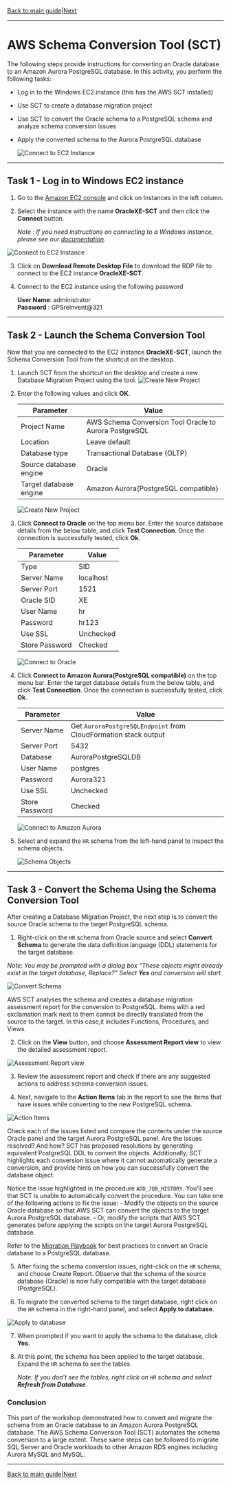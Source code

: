 ﻿[Back to main guide](../README.md)|[Next](dms-inst.md)

___

# AWS Schema Conversion Tool (SCT)

The following steps provide instructions for converting an Oracle database to an Amazon Aurora PostgreSQL database. In this activity, you perform the following tasks:
- Log in to the Windows EC2 instance (this has the AWS SCT installed)  
- Use SCT to create a database migration project
- Use SCT to convert the Oracle schema to a PostgreSQL schema and analyze schema conversion issues
- Apply the converted schema to the Aurora PostgreSQL database

    ![Connect to EC2 Instance](images/sct.png)
___

## Task 1 - Log in to Windows EC2 instance

1. Go to the [Amazon EC2 console](https://console.aws.amazon.com/ec2/v2/home) and click on Instances in the left column.
2. Select the instance with the name **OracleXE-SCT** and then click the **Connect** button.

    _Note : If you need instructions on connecting to a Windows instance, please see our [documentation](https://docs.aws.amazon.com/AWSEC2/latest/WindowsGuide/connecting_to_windows_instance.html?icmpid=docs_ec2_console)._

![Connect to EC2 Instance](images/instance-connect.png)

3. Click on **Download Remote Desktop File** to download the RDP file to connect to the EC2 instance **OracleXE-SCT**. 
4. Connect to the EC2 instance using the following password 
   
    **User Name**: administrator           
    **Password** : GPSreInvent@321

___

## Task 2 - Launch the Schema Conversion Tool
Now that you are connected to the EC2 instance **OracleXE-SCT**, launch the Schema Conversion Tool from the shortcut on the desktop.

1. Launch SCT from the shortcut on the desktop and create a new Database Migration Project using the tool.
![Create New Project](images/new_project.png)
2. Enter the following values and click **OK**.

    Parameter | Value
    ----------|------
    Project Name | AWS Schema Conversion Tool Oracle to Aurora PostgreSQL
    Location | Leave default
    Database type | Transactional Database (OLTP)
    Source database engine | Oracle 
    Target database engine | Amazon Aurora(PostgreSQL compatible)

    ![Create New Project](images/new_project1.png)

3. Click **Connect to Oracle** on the top menu bar. Enter the source database details from the below table, and click **Test Connection**. Once the connection is successfully tested, click **Ok**.

    Parameter | Value
    ----------|------
    Type | SID
    Server Name | localhost
    Server Port | 1521
    Oracle SID | XE 
    User Name | hr
    Password |  hr123 
    Use SSL | Unchecked
    Store Password | Checked
    
    ![Connect to Oracle](images/sct_oracle.png)

4. Click **Connect to Amazon Aurora(PostgreSQL compatible)** on the top menu bar. Enter the target database details from the below table, and click **Test Connection**. Once the connection is successfully tested, click **Ok**.

    Parameter | Value
    ----------|------
    Server Name | Get `AuroraPostgreSQLEndpoint` from CloudFormation stack output
    Server Port | 5432
    Database | AuroraPostgreSQLDB 
    User Name | postgres
    Password |  Aurora321 
    Use SSL | Unchecked
    Store Password | Checked
    
    ![Connect to Amazon Aurora](images/sct_aurora.png)

5. Select and expand the `HR` schema from the left-hand panel to inspect the schema objects.
    
    ![Schema Objects](images/schema_objects.png)
___

## Task 3 - Convert the Schema Using the Schema Conversion Tool
After creating a Database Migration Project, the next step is to convert the source Oracle schema to the target PostgreSQL schema.

1. Right-click on the `HR` schema from Oracle source and select **Convert Schema** to generate the data definition language (DDL) statements for the target database.

_Note: You may be prompted with a dialog box “These objects might already exist in the target database, Replace?” Select **Yes** and conversion will start._

![Convert Schema](images/convert_schema.png)

AWS SCT analyses the schema and creates a database migration assessment report for the conversion to PostgreSQL. Items with a red exclamation mark next to them cannot be directly translated from the source to the target. In this case,it includes Functions, Procedures, and Views.

2. Click on the **View** button, and choose **Assessment Report view** to view the detailed assessment report.

![Assessment Report view](images/assessment.png)    

3. Review the assessment report and check if there are any suggested actions to address schema conversion issues. 

4. Next, navigate to the **Action Items** tab in the report to see the items that have issues while converting to the new PostgreSQL schema. 

![Action Items](images/action-items.png) 

Check each of the issues listed and compare the contents under the source Oracle panel and the target Aurora PostgreSQL panel. Are the issues resolved? And how? SCT has proposed resolutions by generating equivalent PostgreSQL DDL to convert the objects. Additionally, SCT highlights each conversion issue where it cannot automatically generate a conversion, and provide hints on how you can successfully convert the database object.

Notice the issue highlighted in the procedure `ADD_JOB_HISTORY`. You’ll see that SCT is unable to automatically convert the procedure. You can take one of the following actions to fix the issue:
    - Modify the objects on the source Oracle database so that AWS SCT can convert the objects to the target Aurora PostgreSQL database.
    - Or, modify the scripts that AWS SCT generates before applying the scripts on the target Aurora PostgreSQL database.

Refer to the [Migration Playbook](https://d1.awsstatic.com/whitepapers/Migration/oracle-database-amazon-aurora-postgresql-migration-playbook.pdf) for best practices to convert an Oracle database to a PostgreSQL database. 

5. After fixing the schema conversion issues, right-click on the `HR` schema, and choose Create Report. Observe that the schema of the source database (Oracle) is now fully compatible with the target database (PostgreSQL).

6. To migrate the converted schema to the target database, right click on the `HR` schema in the right-hand panel, and select **Apply to database**.

![Apply to database](images/apply_db.png) 

7. When prompted if you want to apply the schema to the database, click **Yes**.
8. At this point, the schema has been applied to the target database. Expand the `HR` schema to see the tables.

    _Note: If you don’t see the tables, right click on `HR` schema and select **Refresh from Database**._

### Conclusion

This part of the workshop demonstrated how to convert and migrate the schema from an Oracle database to an Amazon Aurora PostgreSQL database. The AWS Schema Conversion Tool (SCT) automates the schema conversion to a large extent. These same steps can be followed to migrate SQL Server and Oracle workloads to other Amazon RDS engines including Aurora MySQL and MySQL.
___

[Back to main guide](../README.md)|[Next](dms-inst.md)